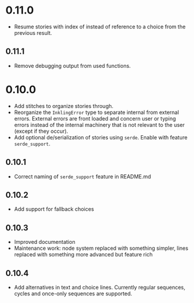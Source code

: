# 0.11.0

*   Resume stories with index of instead of reference to a choice from the previous result.

## 0.11.1

*   Remove debugging output from used functions.

# 0.10.0

*   Add stitches to organize stories through.
*   Reorganize the `InklingError` type to separate internal from external errors. External errors are front loaded and concern user or typing errors instead of the internal machinery that is not relevant to the user (except if they occur).
*   Add optional de/serialization of stories using `serde`. Enable with feature `serde_support`.

## 0.10.1

*   Correct naming of `serde_support` feature in README.md

## 0.10.2

*   Add support for fallback choices

## 0.10.3

*   Improved documentation
*   Maintenance work: node system replaced with something simpler, lines replaced with something more advanced but feature rich

## 0.10.4

*   Add alternatives in text and choice lines. Currently regular sequences, cycles and once-only sequences are supported.
